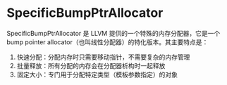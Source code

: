 # SpecificBumpPtrAllocator

SpecificBumpPtrAllocator 是 LLVM 提供的一个特殊的内存分配器，它是一个 bump pointer allocator（也叫线性分配器）的特化版本。其主要特点是：

1. 快速分配：分配内存时只需要移动指针，不需要复杂的内存管理
2. 批量释放：所有分配的内存会在分配器析构时一起释放
3. 固定大小：专门用于分配特定类型（模板参数指定）的对象

